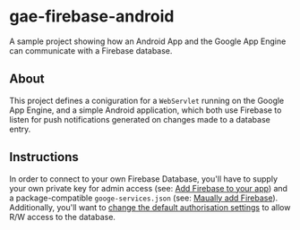 # gae-firebase-android
A sample project showing how an Android App and the Google App Engine can communicate with a Firebase database.

## About
This project defines a coniguration for a `WebServlet` running on the Google App Engine, and a simple Android application, which both use Firebase to listen for push notifications generated on changes made to a database entry. 

## Instructions
In order to connect to your own Firebase Database, you'll have to supply your own private key for admin access (see: [Add Firebase to your app](https://firebase.google.com/docs/admin/setup)) and a package-compatible `googe-services.json` (see: [Maually add Firebase](https://firebase.google.com/docs/android/setup)). Additionally, you'll want to [change the default authorisation settings](https://firebase.google.com/docs/database/security/quickstart) to allow R/W access to the database. 

